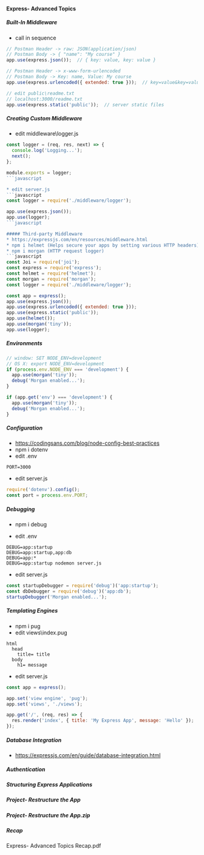 #### Express- Advanced Topics

##### Built-In Middleware
* call in sequence
```javascript
// Postman Header -> raw: JSON(application/json)
// Postman Body -> { "name": "My course" }
app.use(express.json());  // { key: value, key: value }

// Postman Header -> x-www-form-urlencoded
// Postman Body -> Key: name, Value: My course
app.use(express.urlencoded({ extended: true }));  // key=value&key=value

// edit public\readme.txt
// localhost:3000/readme.txt
app.use(express.static('public'));  // server static files
```

##### Creating Custom Middleware
* edit middleware\logger.js
```javascript
const logger = (req, res, next) => {
  console.log('Logging...');
  next();
};

module.exports = logger;
```javascript

* edit server.js
```javascript
const logger = require('./middleware/logger');

app.use(express.json());
app.use(logger);
```javascript

##### Third-party Middleware
* https://expressjs.com/en/resources/middleware.html
* npm i helmet (Helps secure your apps by setting various HTTP headers)
* npm i morgan (HTTP request logger)
```javascript
const Joi = require('joi');
const express = require('express');
const helmet = require('helmet');
const morgan = require('morgan');
const logger = require('./middleware/logger');

const app = express();
app.use(express.json());
app.use(express.urlencoded({ extended: true }));
app.use(express.static('public'));
app.use(helmet());
app.use(morgan('tiny'));
app.use(logger);
```

##### Environments
```javascript
// window: SET NODE_ENV=development
// OS X: export NODE_ENV=development
if (process.env.NODE_ENV === 'development') {
  app.use(morgan('tiny'));
  debug('Morgan enabled...');
}

if (app.get('env') === 'development') {
  app.use(morgan('tiny'));
  debug('Morgan enabled...');
}
```

##### Configuration
* https://codingsans.com/blog/node-config-best-practices
* npm i dotenv 
* edit .env
```
PORT=3000
```
* edit server.js
```javascript
require('dotenv').config();
const port = process.env.PORT;
```

##### Debugging
* npm i debug

* edit .env
```
DEBUG=app:startup
DEBUG=app:startup,app:db
DEBUG=app:*
DEBUG=app:startup nodemon server.js
```
* edit server.js
```javascript
const startupDebugger = require('debug')('app:startup');
const dbDebugger = require('debug')('app:db');
startupDebugger('Morgan enabled...');
```

##### Templating Engines
* npm i pug
* edit views\index.pug
```
html
  head
    title= title
  body
    h1= message
```
* edit server.js
```javascript
const app = express();

app.set('view engine', 'pug');
app.set('views', './views');

app.get('/', (req, res) => {
  res.render('index', { title: 'My Express App', message: 'Hello' });
});
```

##### Database Integration
* https://expressjs.com/en/guide/database-integration.html

##### Authentication

##### Structuring Express Applications

##### Project- Restructure the App

##### Project- Restructure the App.zip

##### Recap
Express- Advanced Topics Recap.pdf
